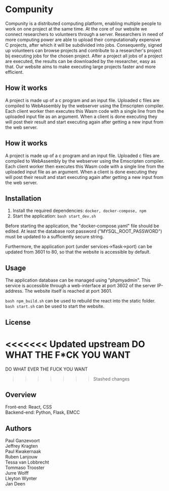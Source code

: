 # Compunity

Compunity is a distributed computing platform, enabling multiple people to work on one project at the same time. At the
core of our website we connect researchers to volunteers through a server. Researchers in need of more computing power
are able to upload their computationally expensive C projects, after which it will be subdivided into jobs. 
Consequently, signed up volunteers can browse projects and contribute to a researcher's project bij executing jobs for
the chosen project. After a project all jobs of a project are executed, the results can be downloaded by the researcher,
easy as that. Our website aims to make executing large projects faster and more efficient.

## How it works

A project is made up of a c program and an input file. Uploaded c files are compiled to WebAssembly by the webserver
using the Emscripten compiler. Each client worker then executes this Wasm code with a single line from the uploaded
input file as an argument. When a client is done executing they will post their result and start executing again after
getting a new input from the web server.

## How it works

A project is made up of a c program and an input file. Uploaded c files are compiled to WebAssembly by the webserver using the Emscripten compiler. Each client worker then executes this Wasm code with a single line from the uploaded input file as an argument. When a client is done executing they will post their result and start executing again after getting a new input from the web server.

## Installation

1. Install the required dependencies: `docker, docker-compose, npm`
2. Start the application: `bash start_dev.sh`

Before starting the application, the "docker-compose.yaml" file should be edited. At least the database root password
("MYSQL_ROOT_PASSWORD") must be updated to a sufficiently secure string.

Furthermore, the application port (under services->flask->port) can be updated from 3601 to 80, so that the website is 
accessible by default.

## Usage
The application database can be managed using "phpmyadmin". This service is accessible through a web-interface at port
3602 of the server IP-address. The website itself is reached at port 3601. 

`bash npm_build.sh` can be used to rebuild the react into the static folder.  
`bash start.sh` can be used to start the website.

## License
<<<<<<< Updated upstream
DO WHAT THE F*CK YOU WANT
=======

DO WHAT EVER THE FUCK YOU WANT
>>>>>>> Stashed changes

## Overview

Front-end: React, CSS  
Backend-end: Python, Flask, EMCC

## Authors
Paul Ganzevoort  
Jeffrey Kragten   
Paul Kwakernaak  
Ruben Lanjouw  
Tessa van Lobbrecht  
Tommaso Trooster  
Jurre Wolff  
Lleyton Wynter  
Jan Deen  
